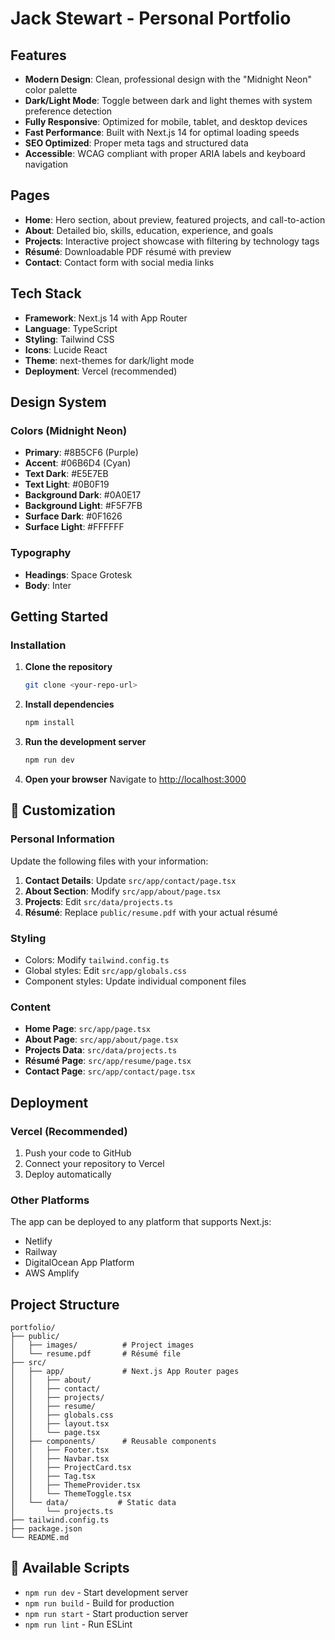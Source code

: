 # Jack Stewart - Personal Portfolio

## Features

- **Modern Design**: Clean, professional design with the "Midnight Neon" color palette
- **Dark/Light Mode**: Toggle between dark and light themes with system preference detection
- **Fully Responsive**: Optimized for mobile, tablet, and desktop devices
- **Fast Performance**: Built with Next.js 14 for optimal loading speeds
- **SEO Optimized**: Proper meta tags and structured data
- **Accessible**: WCAG compliant with proper ARIA labels and keyboard navigation

## Pages

- **Home**: Hero section, about preview, featured projects, and call-to-action
- **About**: Detailed bio, skills, education, experience, and goals
- **Projects**: Interactive project showcase with filtering by technology tags
- **Résumé**: Downloadable PDF résumé with preview
- **Contact**: Contact form with social media links

## Tech Stack

- **Framework**: Next.js 14 with App Router
- **Language**: TypeScript
- **Styling**: Tailwind CSS
- **Icons**: Lucide React
- **Theme**: next-themes for dark/light mode
- **Deployment**: Vercel (recommended)

## Design System

### Colors (Midnight Neon)
- **Primary**: #8B5CF6 (Purple)
- **Accent**: #06B6D4 (Cyan)
- **Text Dark**: #E5E7EB
- **Text Light**: #0B0F19
- **Background Dark**: #0A0E17
- **Background Light**: #F5F7FB
- **Surface Dark**: #0F1626
- **Surface Light**: #FFFFFF

### Typography
- **Headings**: Space Grotesk
- **Body**: Inter

## Getting Started

### Installation

1. **Clone the repository**
   ```bash
   git clone <your-repo-url>
   ```

2. **Install dependencies**
   ```bash
   npm install
   ```

3. **Run the development server**
   ```bash
   npm run dev
   ```

4. **Open your browser**
   Navigate to [http://localhost:3000](http://localhost:3000)

## 📝 Customization

### Personal Information
Update the following files with your information:

1. **Contact Details**: Update `src/app/contact/page.tsx`
2. **About Section**: Modify `src/app/about/page.tsx`
3. **Projects**: Edit `src/data/projects.ts`
4. **Résumé**: Replace `public/resume.pdf` with your actual résumé

### Styling
- Colors: Modify `tailwind.config.ts`
- Global styles: Edit `src/app/globals.css`
- Component styles: Update individual component files

### Content
- **Home Page**: `src/app/page.tsx`
- **About Page**: `src/app/about/page.tsx`
- **Projects Data**: `src/data/projects.ts`
- **Résumé Page**: `src/app/resume/page.tsx`
- **Contact Page**: `src/app/contact/page.tsx`

## Deployment

### Vercel (Recommended)
1. Push your code to GitHub
2. Connect your repository to Vercel
3. Deploy automatically

### Other Platforms
The app can be deployed to any platform that supports Next.js:
- Netlify
- Railway
- DigitalOcean App Platform
- AWS Amplify

## Project Structure

```
portfolio/
├── public/
│   ├── images/          # Project images
│   └── resume.pdf       # Résumé file
├── src/
│   ├── app/             # Next.js App Router pages
│   │   ├── about/
│   │   ├── contact/
│   │   ├── projects/
│   │   ├── resume/
│   │   ├── globals.css
│   │   ├── layout.tsx
│   │   └── page.tsx
│   ├── components/      # Reusable components
│   │   ├── Footer.tsx
│   │   ├── Navbar.tsx
│   │   ├── ProjectCard.tsx
│   │   ├── Tag.tsx
│   │   ├── ThemeProvider.tsx
│   │   └── ThemeToggle.tsx
│   └── data/           # Static data
│       └── projects.ts
├── tailwind.config.ts
├── package.json
└── README.md
```

## 🔧 Available Scripts

- `npm run dev` - Start development server
- `npm run build` - Build for production
- `npm run start` - Start production server
- `npm run lint` - Run ESLint

